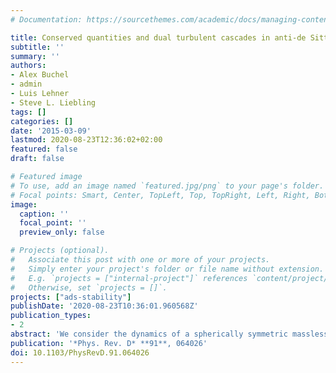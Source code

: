 ```yaml
---
# Documentation: https://sourcethemes.com/academic/docs/managing-content/

title: Conserved quantities and dual turbulent cascades in anti-de Sitter spacetime
subtitle: ''
summary: ''
authors:
- Alex Buchel
- admin
- Luis Lehner
- Steve L. Liebling
tags: []
categories: []
date: '2015-03-09'
lastmod: 2020-08-23T12:36:02+02:00
featured: false
draft: false

# Featured image
# To use, add an image named `featured.jpg/png` to your page's folder.
# Focal points: Smart, Center, TopLeft, Top, TopRight, Left, Right, BottomLeft, Bottom, BottomRight.
image:
  caption: ''
  focal_point: ''
  preview_only: false

# Projects (optional).
#   Associate this post with one or more of your projects.
#   Simply enter your project's folder or file name without extension.
#   E.g. `projects = ["internal-project"]` references `content/project/deep-learning/index.md`.
#   Otherwise, set `projects = []`.
projects: ["ads-stability"]
publishDate: '2020-08-23T10:36:01.960568Z'
publication_types:
- 2
abstract: 'We consider the dynamics of a spherically symmetric massless scalar field coupled to general relativity in anti-de Sitter spacetime in the small-amplitude limit. Within the context of our previously developed two time framework (TTF) to study the leading self-gravitating effects, we demonstrate the existence of two new conserved quantities in addition to the known total energy $E$ of the modes: The particle number $N$ and Hamiltonian $H$ of our TTF system. Simultaneous conservation of $E$ and $N$ implies that weakly turbulent processes undergo dual cascades (direct cascade of $E$ and inverse cascade of $N$ or vice versa). This partially explains the observed dynamics of 2-mode initial data. In addition, conservation of $E$ and $N$ limits the region of phase space that can be explored within the TTF approximation and, in particular, rules out equipartition of energy among the modes for general initial data. Finally, we discuss the possible effects of conservation of $N$ and $E$ on late time dynamics.'
publication: '*Phys. Rev. D* **91**, 064026'
doi: 10.1103/PhysRevD.91.064026
---
```

